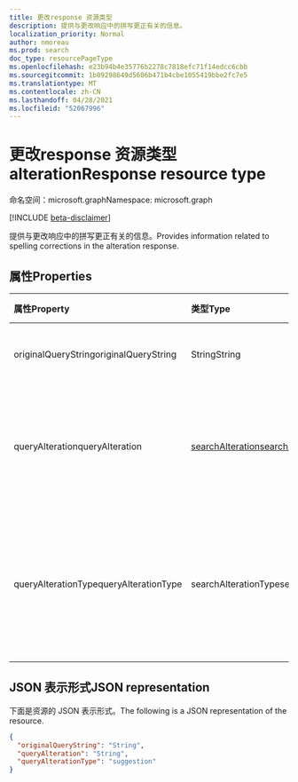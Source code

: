 ```yaml
---
title: 更改response 资源类型
description: 提供与更改响应中的拼写更正有关的信息。
localization_priority: Normal
author: nmoreau
ms.prod: search
doc_type: resourcePageType
ms.openlocfilehash: e23b94b4e35776b2278c7818efc71f14edcc6cbb
ms.sourcegitcommit: 1b09298649d5606b471b4cbe1055419bbe2fc7e5
ms.translationtype: MT
ms.contentlocale: zh-CN
ms.lasthandoff: 04/28/2021
ms.locfileid: "52067996"
---
```

# <a name="alterationresponse-resource-type"></a><span data-ttu-id="d361f-103">更改response 资源类型</span><span class="sxs-lookup"><span data-stu-id="d361f-103">alterationResponse resource type</span></span>

<span data-ttu-id="d361f-104">命名空间：microsoft.graph</span><span class="sxs-lookup"><span data-stu-id="d361f-104">Namespace: microsoft.graph</span></span>

[!INCLUDE [beta-disclaimer](../../includes/beta-disclaimer.md)]

<span data-ttu-id="d361f-105">提供与更改响应中的拼写更正有关的信息。</span><span class="sxs-lookup"><span data-stu-id="d361f-105">Provides information related to spelling corrections in the alteration response.</span></span>

## <a name="properties"></a><span data-ttu-id="d361f-106">属性</span><span class="sxs-lookup"><span data-stu-id="d361f-106">Properties</span></span>

| <span data-ttu-id="d361f-107">属性</span><span class="sxs-lookup"><span data-stu-id="d361f-107">Property</span></span>     | <span data-ttu-id="d361f-108">类型</span><span class="sxs-lookup"><span data-stu-id="d361f-108">Type</span></span>        | <span data-ttu-id="d361f-109">说明</span><span class="sxs-lookup"><span data-stu-id="d361f-109">Description</span></span> |
|:-------------|:------------|:------------|
|<span data-ttu-id="d361f-110">originalQueryString</span><span class="sxs-lookup"><span data-stu-id="d361f-110">originalQueryString</span></span>|<span data-ttu-id="d361f-111">String</span><span class="sxs-lookup"><span data-stu-id="d361f-111">String</span></span>| <span data-ttu-id="d361f-112">定义原始用户查询字符串。</span><span class="sxs-lookup"><span data-stu-id="d361f-112">Defines the original user query string.</span></span>|
|<span data-ttu-id="d361f-113">queryAlteration</span><span class="sxs-lookup"><span data-stu-id="d361f-113">queryAlteration</span></span>|[<span data-ttu-id="d361f-114">searchAlteration</span><span class="sxs-lookup"><span data-stu-id="d361f-114">searchAlteration</span></span>](searchalteration.md)| <span data-ttu-id="d361f-115">定义拼写更正更改信息的详细信息。</span><span class="sxs-lookup"><span data-stu-id="d361f-115">Defines the details of alteration information for the spelling correction.</span></span>|
|<span data-ttu-id="d361f-116">queryAlterationType</span><span class="sxs-lookup"><span data-stu-id="d361f-116">queryAlterationType</span></span>|<span data-ttu-id="d361f-117">searchAlterationType</span><span class="sxs-lookup"><span data-stu-id="d361f-117">searchAlterationType</span></span>| <span data-ttu-id="d361f-118">定义拼写更正的类型。</span><span class="sxs-lookup"><span data-stu-id="d361f-118">Defines the type of the spelling correction.</span></span> <span data-ttu-id="d361f-119">可能的值是 `suggestion` `modification` 、。</span><span class="sxs-lookup"><span data-stu-id="d361f-119">Possible values are `suggestion`, `modification`.</span></span>|

## <a name="json-representation"></a><span data-ttu-id="d361f-120">JSON 表示形式</span><span class="sxs-lookup"><span data-stu-id="d361f-120">JSON representation</span></span>

<span data-ttu-id="d361f-121">下面是资源的 JSON 表示形式。</span><span class="sxs-lookup"><span data-stu-id="d361f-121">The following is a JSON representation of the resource.</span></span>

<!-- {
  "blockType": "resource",
  "optionalProperties": [

  ],
  "@odata.type": "microsoft.graph.alterationResponse",
  "baseType": null
}-->

```json
{
  "originalQueryString": "String",
  "queryAlteration": "String",
  "queryAlterationType": "suggestion"
}
```
